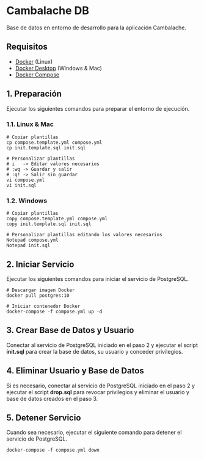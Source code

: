 # Cambalache DB
Base de datos en entorno de desarrollo para la aplicación Cambalache.

## Requisitos
* [Docker](https://www.docker.com/) (Linux)
* [Docker Desktop](https://www.docker.com/products/docker-desktop) (Windows & Mac)
* [Docker Compose](https://docs.docker.com/compose/install/)

## 1. Preparación
Ejecutar los siguientes comandos para preparar el entorno de ejecución.

### 1.1. Linux & Mac
```shell
# Copiar plantillas
cp compose.template.yml compose.yml
cp init.template.sql init.sql

# Personalizar plantillas
# i   -> Editar valores necesarios
# :wq -> Guardar y salir
# :q! -> Salir sin guardar
vi compose.yml
vi init.sql
```

### 1.2. Windows
```shell
# Copiar plantillas
copy compose.template.yml compose.yml
copy init.template.sql init.sql

# Personalizar plantillas editando los valores necesarios
Notepad compose.yml
Notepad init.sql
```

## 2. Iniciar Servicio
Ejecutar los siguientes comandos para iniciar el servicio de PostgreSQL.
```shell
# Descargar imagen Docker
docker pull postgres:10

# Iniciar contenedor Docker
docker-compose -f compose.yml up -d
```

## 3. Crear Base de Datos y Usuario
Conectar al servicio de PostgreSQL iniciado en el paso 2 y ejecutar el
script **init.sql** para crear la base de datos, su usuario y conceder privilegios.


## 4. Eliminar Usuario y Base de Datos
Si es necesario, conectar al servicio de PostgreSQL iniciado en el paso 2 y ejecutar el
script **drop.sql** para revocar privilegios y eliminar el usuario y base de datos creados en el paso 3. 


## 5. Detener Servicio
Cuando sea necesario, ejecutar el siguiente comando para detener el servicio de PostgreSQL.
```shell
docker-compose -f compose.yml down
```
